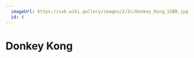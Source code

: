 ```yaml
---
  imageUrl: https://ssb.wiki.gallery/images/2/2c/Donkey_Kong_SSBB.jpg
  id: 6
---
```


# Donkey Kong
  